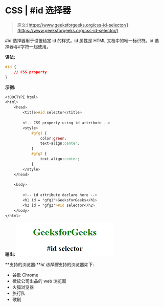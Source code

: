 # CSS | #id 选择器

> 原文:[https://www.geeksforgeeks.org/css-id-selector/](https://www.geeksforgeeks.org/css-id-selector/)

#id 选择器用于设置给定 id 的样式。id 属性是 HTML 文档中的唯一标识符。id 选择器与#字符一起使用。

**语法:**

```css
#id {
    // CSS property
}
```

**示例:**

```css
<!DOCTYPE html>
<html>
    <head>
        <title>#id selector</title>

        <!-- CSS property using id attribute -->
        <style>
            #gfg1 {
                color:green;
                text-align:center;
            }
            #gfg2 {
                text-align:center;
            }
        </style>
    </head>

    <body>

        <!-- id attribute declare here -->
        <h1 id = "gfg1">GeeksforGeeks</h1>
        <h2 id = "gfg2">#id selector</h2>
    </body>
</html>
```

**输出:**
![](img/0c3058a7d78df26304552f9c48f63ef2.png)

**支持的浏览器:***id 选择器*支持的浏览器如下:

*   谷歌 Chrome
*   微软公司出品的 web 浏览器
*   火狐浏览器
*   旅行队
*   歌剧